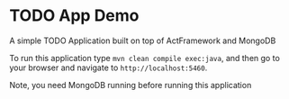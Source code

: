 TODO App Demo
==============

A simple TODO Application built on top of ActFramework and MongoDB

To run this application type `mvn clean compile exec:java`, and then go to your browser and navigate to `http://localhost:5460`.

Note, you need MongoDB running before running this application